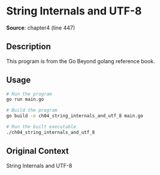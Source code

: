 # String Internals and UTF-8

**Source**: chapter4 (line 447)

## Description

This program is from the Go Beyond golang reference book.

## Usage

```bash
# Run the program
go run main.go

# Build the program
go build -o ch04_string_internals_and_utf_8 main.go

# Run the built executable
./ch04_string_internals_and_utf_8
```

## Original Context

String Internals and UTF-8
